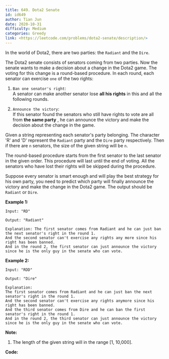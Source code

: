 ```yaml
---
title: 649. Dota2 Senate
id: id649
author: Tian Jun
date: 2020-10-31
difficulty: Medium
categories: Greedy
link: <https://leetcode.com/problems/dota2-senate/description/>
---
```


In the world of Dota2, there are two parties: the `Radiant` and the `Dire`.

The Dota2 senate consists of senators coming from two parties. Now the senate
wants to make a decision about a change in the Dota2 game. The voting for this
change is a round-based procedure. In each round, each senator can exercise
`one` of the two rights:

  1. `Ban one senator's right`:  
A senator can make another senator lose **all his rights** in this and all the
following rounds.

  2. `Announce the victory`:  
If this senator found the senators who still have rights to vote are all from
**the same party** , he can announce the victory and make the decision about
the change in the game.



Given a string representing each senator's party belonging. The character 'R'
and 'D' represent the `Radiant` party and the `Dire` party respectively. Then
if there are `n` senators, the size of the given string will be `n`.

The round-based procedure starts from the first senator to the last senator in
the given order. This procedure will last until the end of voting. All the
senators who have lost their rights will be skipped during the procedure.

Suppose every senator is smart enough and will play the best strategy for his
own party, you need to predict which party will finally announce the victory
and make the change in the Dota2 game. The output should be `Radiant` or
`Dire`.

**Example 1:**
            
	Input: "RD"    
	Output: "Radiant"    
	Explanation: The first senator comes from Radiant and he can just ban the next senator's right in the round 1.     And the second senator can't exercise any rights any more since his right has been banned.     And in the round 2, the first senator can just announce the victory since he is the only guy in the senate who can vote.    



**Example 2:**
            
	Input: "RDD"    
	Output: "Dire"    
	Explanation:     The first senator comes from Radiant and he can just ban the next senator's right in the round 1.     And the second senator can't exercise any rights anymore since his right has been banned.     And the third senator comes from Dire and he can ban the first senator's right in the round 1.     And in the round 2, the third senator can just announce the victory since he is the only guy in the senate who can vote.    



**Note:**

  1. The length of the given string will in the range [1, 10,000].




**Code:**
